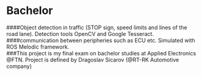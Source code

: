 # Bachelor
####Object detection in traffic (STOP sign, speed limits and lines of the road lane).
Detection tools OpenCV and Google Tesseract.
####communication between peripheries such as ECU etc. 
Simulated with ROS Melodic framework.  
###This project is my final exam on bachelor studies at Applied Electronics @FTN. Project is defined by Dragoslav Sicarov (@RT-RK Automotive company) 

